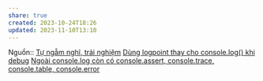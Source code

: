```yaml
---
share: true
created: 2023-10-24T18:26
updated: 2023-11-10T13:10
---
```


Nguồn:: [Tự ngẫm nghĩ, trải nghiệm](T%E1%BB%B1%20ng%E1%BA%ABm%20ngh%C4%A9,%20tr%E1%BA%A3i%20nghi%E1%BB%87m.md)
[Dùng logpoint thay cho console.log() khi debug](./Debugger/D%C3%B9ng%20logpoint%20thay%20cho%20console.log()%20khi%20debug.md) [Ngoài console.log còn có console.assert, console.trace, console.table, console.error](./Log/Ngo%C3%A0i%20console.log%20c%C3%B2n%20c%C3%B3%20console.assert,%20console.trace,%20console.table,%20console.error.md)
